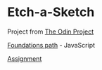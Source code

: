 # Etch-a-Sketch

Project from [The Odin Project](https://www.theodinproject.com)  

[Foundations path](https://www.theodinproject.com/courses/foundations) - JavaScript

[Assignment](https://www.theodinproject.com/courses/foundations/lessons/etch-a-sketch-project)